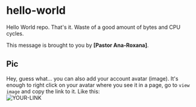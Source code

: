 # hello-world

Hello World repo. That's it. Waste of a good amount of bytes and CPU cycles.

This message is brought to you by **[Pastor Ana-Roxana]**.

## Pic

Hey, guess what... you can also add your account avatar (image). It's enough to right click on your avatar where you see it in a page, go to `view image` and copy the link to it.
Like this:  
![YOUR-LINK](https://avatars2.githubusercontent.com/u/7242607?s=60&v=4)
